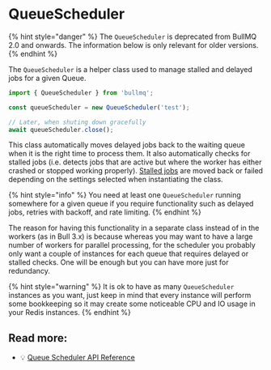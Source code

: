 # QueueScheduler

{% hint style="danger" %}
The `QueueScheduler` is deprecated from BullMQ 2.0 and onwards. The information below is only relevant for older versions.
{% endhint %}

The `QueueScheduler` is a helper class used to manage stalled and delayed jobs for a given Queue.

```typescript
import { QueueScheduler } from 'bullmq';

const queueScheduler = new QueueScheduler('test');

// Later, when shuting down gracefully
await queueScheduler.close();
```

This class automatically moves delayed jobs back to the waiting queue when it is the right time to process them. It also automatically checks for stalled jobs (i.e. detects jobs that are active but where the worker has either crashed or stopped working properly). [Stalled jobs](jobs/stalled.md) are moved back or failed depending on the settings selected when instantiating the class.

{% hint style="info" %}
You need at least one `QueueScheduler` running somewhere for a given queue if you require functionality such as delayed jobs, retries with backoff, and rate limiting.
{% endhint %}

The reason for having this functionality in a separate class instead of in the workers (as in Bull 3.x) is because whereas you may want to have a large number of workers for parallel processing, for the scheduler you probably only want a couple of instances for each queue that requires delayed or stalled checks. One will be enough but you can have more just for redundancy.

{% hint style="warning" %}
It is ok to have as many `QueueScheduler` instances as you want, just keep in mind that every instance will perform some bookkeeping so it may create some noticeable CPU and IO usage in your Redis instances.
{% endhint %}

## Read more:

- 💡 [Queue Scheduler API Reference](https://api.docs.bullmq.io/classes/v1.QueueScheduler.html)
